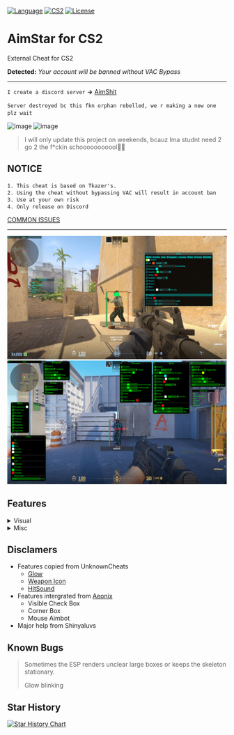 [![Language](https://img.shields.io/badge/build-C++-blue?style=flat&label=Language)](https://en.wikipedia.org/wiki/C%2B%2B)
[![CS2](https://img.shields.io/badge/Game-CS2-red.svg?style=flat)](https://store.steampowered.com/app/730/CounterStrike_2/) 
[![License](https://img.shields.io/github/license/CowNowK/AimStarCS2.svg?style=flat)](LICENSE)
# AimStar for CS2
External Cheat for CS2

**Detected:** *Your account will be banned without VAC Bypass*
***

`I create a discord server` **->** [AimShit](https://discord.gg/dqNDkFD6Jw)

`Server destroyed bc this fkn orphan rebelled, we r making a new one plz wait`

![image](https://github.com/CowNowK/AimStarCS2/assets/133740174/0df8c21b-98b4-4fbd-86f9-47bc412ac4c0)
![image](https://github.com/CowNowK/AimStarCS2/assets/133740174/606986f5-10c2-4133-83bd-9f959306ed5c)


> I will only update this project on weekends, bcauz Ima studnt need 2 go 2 the f*ckin schooooooooool👎🏻

## NOTICE
```
1. This cheat is based on Tkazer's.
2. Using the cheat without bypassing VAC will result in account ban
3. Use at your own risk
4. Only release on Discord
```
[COMMON ISSUES](https://github.com/CowNowK/AimStarCS2/discussions/19)

***
![](/Image1.png)
![](/Image2.png)

## Features

<details>
<summary>Visual</summary>
  
- BoxESP
  
- BoneESP
  
- NameESP
  
- WeaponESP

- DistanceESP

- HealthESP
  
- Glow
  
- Radar

- Crosshairs

</details>

<details>
<summary>Misc</summary>

- Bunnyhop

- Aimbot

- Triggerbot

- Headshot Line

- Window Style

- Config Saver

- Hit Sound

- No Flash

- Cheat List

- Bomb Timer

</details>

## Disclamers
- Features copied from UnknownCheats
  - [Glow](https://www.unknowncheats.me/forum/counter-strike-2-a/604503-glow-external.html)
  - [Weapon Icon](https://www.unknowncheats.me/forum/counter-strike-2-a/608799-weapon-icon-esp.html)
  - [HitSound](https://www.unknowncheats.me/forum/counter-strike-2-releases/607417-hitsound-external.html)
- Features intergrated from [Aeonix](https://github.com/Fr0go1/Aeonix-Cs2)
  - Visible Check Box
  - Corner Box
  - Mouse Aimbot
- Major help from Shinyaluvs

## Known Bugs
> Sometimes the ESP renders unclear large boxes or keeps the skeleton stationary.
>
> Glow blinking

## Star History

[![Star History Chart](https://api.star-history.com/svg?repos=CowNowK/AimStarCS2&type=Date)](https://star-history.com/#CowNowK/AimStarCS2&Date)
